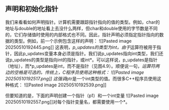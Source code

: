 ## 声明和初始化指针
我们来看看如何声明指针。计算机需要跟踪指针指向的值的类型。例如，char的地址与double的地址看上去没什么两样，但char和double使用的字节数是不同的，它们存储值时使用的内部格式也不同。因此，指针声明必须指定指针指向的数据的类型。例如，前一个示例包含这样的声明：
![[Pasted image 20250510192445.png]]
这表明，*p_updates的类型为int。由于*运算符被用于指针，因此p_updates变量本身必须是指针。我们说p_updates指向int类型，我们还说p_updates的类型是指向int的指针，或int*。可以这样说，p_updates是指针（地址），而*p_updates是int，而不是指针（见图4.9）。顺便说一句，*运算符两边的空格是可选的。传统上，C程序员使用这种格式：
![[Pasted image 20250510192517.png]]
这强调*ptr是一个int类型的值。而很多C++程序员使用这种格式：
![[Pasted image 20250510192539.png]]

但要知道的是，下面的声明创建一个指针（p1）和一个int变量
![[Pasted image 20250510192557.png]]对每个指针变量名，都需要使用一个*。